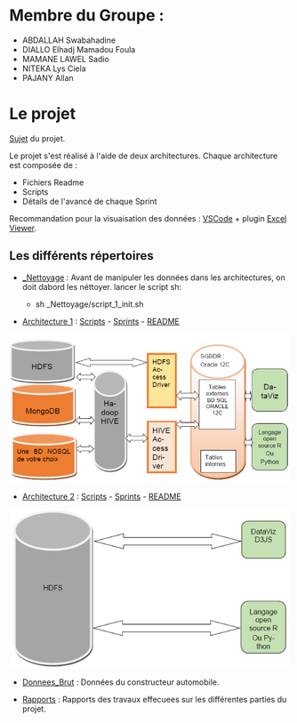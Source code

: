 # Membre du Groupe : 
- ABDALLAH Swabahadine
- DIALLO Elhadj Mamadou Foula
- MAMANE LAWEL Sadio 
- NITEKA Lys Ciela
- PAJANY Allan

# Le projet
[Sujet](Sujet/M2_Projet_Cours_BigData_M2MBDS_SOPHIA_2020-2021_Voitures_au_28_10_2020_V4.pdf) du projet.

Le projet s'est réalisé à l'aide de deux architectures. 
Chaque architecture est composée de :
 -  Fichiers Readme
 -  Scripts 
 -  Détails de l'avancé de chaque Sprint
 
Recommandation pour la visuaisation des données : [VSCode](https://code.visualstudio.com/) + plugin [Excel Viewer](https://marketplace.visualstudio.com/items?itemName=GrapeCity.gc-excelviewer).

## Les différents répertoires
-   [_Nettoyage](_Nettoyage) : Avant de manipuler les données dans les architectures, on doit dabord les néttoyer.
lancer le script sh:
    -   sh _Nettoyage/script_1_init.sh

-   [Architecture 1](Architecture1) : [Scripts](Architecture1/Scripts) - [Sprints](Architecture1/Sprints) - 
[README](Architecture1/README.md)

![Architecture 1](Architecture1/Architecture1.png)<br>

-   [Architecture 2](Architecture2) : [Scripts](Architecture2/Scripts) - [Sprints](Architecture2/Sprints) - 
[README](Architecture2/README.md)

![Architecture 1](Architecture2/Architecture2.png)

-   [Donnees_Brut](Donnees_Brut) : Données du constructeur automobile.
    
-   [Rapports](Rapports) : Rapports des travaux effecuees sur les différentes parties du projet.
